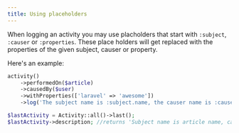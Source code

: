 ```yaml
---
title: Using placeholders
---
```


When logging an activity you may use placholders that start with `:subject`, `:causer` or `:properties`. These place holders will get replaced with the properties of the given subject, causer or property.

Here's an example:

```php
activity()
    ->performedOn($article)
    ->causedBy($user)
    ->withProperties(['laravel' => 'awesome'])
    ->log('The subject name is :subject.name, the causer name is :causer.name and Laravel is :properties.laravel');

$lastActivity = Activity::all()->last();
$lastActivity->description; //returns 'Subject name is article name, causer name is user name and property key is value and sub key subvalue';
```
